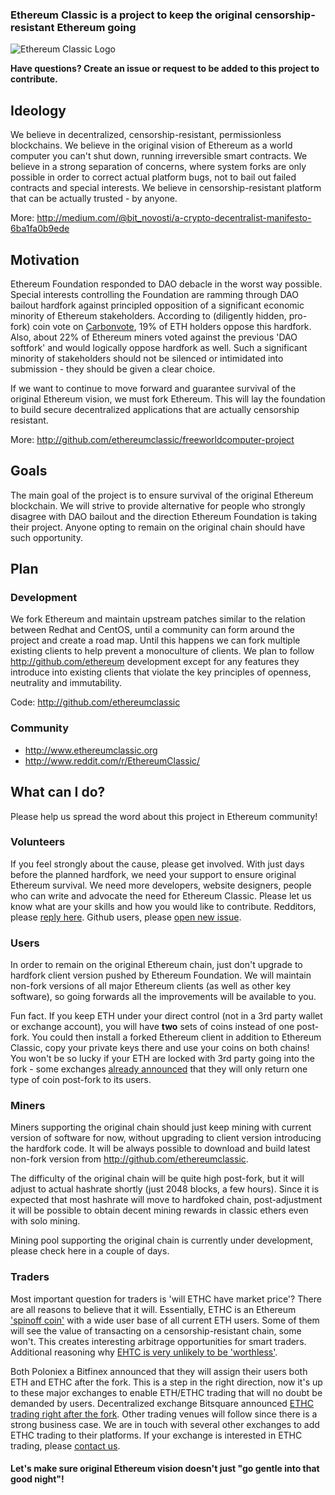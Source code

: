 ### Ethereum Classic is a project to keep the original censorship-resistant Ethereum going

![Ethereum Classic Logo](http://cdn-images-1.medium.com/max/800/1*zzxsLMrEpdjm0GuFp7FFEA.jpeg)

**Have questions? Create an issue or request to be added to this project to contribute.**

## Ideology
We believe in decentralized, censorship-resistant, permissionless blockchains. We believe in the original vision of Ethereum as a world computer you can't shut down, running irreversible smart contracts. We believe in a strong separation of concerns, where system forks are only possible in order to correct actual platform bugs, not to bail out failed contracts and special interests. We believe in censorship-resistant platform that can be actually trusted - by anyone. 
 
More: http://medium.com/@bit_novosti/a-crypto-decentralist-manifesto-6ba1fa0b9ede

## Motivation
Ethereum Foundation responded to DAO debacle in the worst way possible. Special interests controlling the Foundation are ramming through DAO bailout hardfork against principled opposition of a significant economic minority of Ethereum stakeholders. According to (diligently hidden, pro-fork) coin vote on [Carbonvote](http://carbonvote.com/), 19% of ETH holders oppose this hardfork. Also, about 22% of Ethereum miners voted against the previous 'DAO softfork' and would logically oppose hardfork as well. Such a significant minority of stakeholders should not be silenced or intimidated into submission - they should be given a clear choice. 

If we want to continue to move forward and guarantee survival of the original Ethereum vision, we must fork Ethereum. This will lay the foundation to build secure decentralized applications that are actually censorship resistant.

More: http://github.com/ethereumclassic/freeworldcomputer-project

## Goals

The main goal of the project is to ensure survival of the original Ethereum blockchain. We will strive to provide alternative for people who strongly disagree with DAO bailout and the direction Ethereum Foundation is taking their project. Anyone opting to remain on the original chain should have such opportunity.

## Plan

### Development
We fork Ethereum and maintain upstream patches similar to the relation between Redhat and CentOS, until a community can form around the project and create a road map. Until this happens we can fork multiple existing clients to help prevent a monoculture of clients. We plan to follow http://github.com/ethereum development except for any features they introduce into existing clients that violate the key principles of openness, neutrality and immutability.

Code: http://github.com/ethereumclassic

### Community

* http://www.ethereumclassic.org
* http://www.reddit.com/r/EthereumClassic/

## What can I do?

Please help us spread the word about this project in Ethereum community! 

### Volunteers
If you feel strongly about the cause, please get involved. With just days before the planned hardfork, we need your support to ensure original Ethereum survival. We need more developers, website designers, people who can write and advocate the need for Ethereum Classic. Please let us know what are your skills and how you would like to contribute. Redditors, please [reply here](http://np.reddit.com/r/EthereumClassic/comments/4sxupj/making_sure_original_ethereum_survives_please_get/). Github users, please [open new issue](http://github.com/ethereumclassic/README/issues/new).

### Users

In order to remain on the original Ethereum chain, just don't upgrade to hardfork client version pushed by Ethereum Foundation. We will maintain non-fork versions of all major Ethereum clients (as well as other key software), so going forwards all the improvements will be available to you.

Fun fact. If you keep ETH under your direct control (not in a 3rd party wallet or exchange account), you will have **two** sets of coins instead of one post-fork. You could then install a forked Ethereum client in addition to Ethereum Classic, copy your private keys there and use your coins on both chains! You won't be so lucky if your ETH are locked with 3rd party going into the fork - some exchanges [already announced](http://np.reddit.com/r/ethereum/comments/4sy7w6/breaking_kraken_on_the_july_20th_ethereum/) that they will only return one type of coin post-fork to its users.

### Miners

Miners supporting the original chain should just keep mining with current version of software for now, without upgrading to client version introducing the hardfork code. It will be always possible to download and build latest non-fork version from http://github.com/ethereumclassic. 

The difficulty of the original chain will be quite high post-fork, but it will adjust to actual hashrate shortly (just 2048 blocks, a few hours). Since it is expected that most hashrate will move to hardfoked chain, post-adjustment it will be possible to obtain decent mining rewards in classic ethers even with solo mining.

Mining pool supporting the original chain is currently under development, please check here in a couple of days. 

### Traders

Most important question for traders is 'will ETHC have market price'? There are all reasons to believe that it will. Essentially, ETHC is an Ethereum ['spinoff coin'](http://bitcointalk.org/index.php?topic=563972.0) with a wide user base of all current ETH users. Some of them will see the value of transacting on a censorship-resistant chain, some won't. This creates interesting arbitrage opportunities for smart traders. Additional reasoning why [EHTC is very unlikely to be 'worthless'](http://www.reddit.com/r/ethereum/comments/4sxwo3/ethereum_classic_keep_original/d5dawgg).

Both Poloniex a Bitfinex announced that they will assign their users both ETH and ETHC after the fork. This is a step in the right direction, now it's up to these major exchanges to enable ETH/ETHC trading that will no doubt be demanded by users. Decentralized exchange Bitsquare announced [ETHC trading right after the fork](http://www.reddit.com/r/EthereumClassic/comments/4t30qf/bitsquare_will_add_ethc_trading_immediately/). Other trading venues will follow since there is a strong business case. We are in touch with several other exchanges to add ETHC trading to their platforms. If your exchange is interested in ETHC trading, please [contact us](mailto:bitnovosti@gmail.com).

#### Let's make sure original Ethereum vision doesn't just "go gentle into that good night"!
